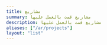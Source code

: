 ```yaml
---
title: مشاريع
summary: مشاريع قمت بالعمل عليها
description: مشاريع قمت بالعمل عليها
aliases: ["/ar/projects"]
layout: "list"
---
```

